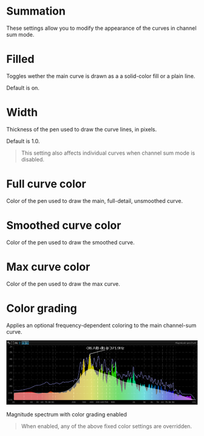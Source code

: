 # Summation
These settings allow you to modify the appearance of the curves in channel sum mode.

# Filled
Toggles wether the main curve is drawn as a a solid-color fill or a plain line.

Default is on.

# Width
Thickness of the pen used to draw the curve lines, in pixels.

Default is 1.0.

>This setting also affects individual curves when channel sum mode is disabled.

# Full curve color

<link type="document" target="Color">Color</link>
of the pen used to draw the main, full-detail, unsmoothed curve.

# Smoothed curve color

<link type="document" target="Color">Color</link>
of the pen used to draw the smoothed curve.

# Max curve color

<link type="document" target="Color">Color</link>
of the pen used to draw the max curve.

# Color grading
Applies an optional frequency-dependent coloring to the main channel-sum curve.

![](include/Spectrum4.png)

<link type="document" target="Magnitude">Magnitude</link>
spectrum with color grading enabled

>When enabled, any of the above fixed color settings are overridden.
